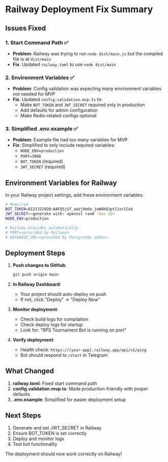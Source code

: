 # Railway Deployment Fix Summary

## Issues Fixed

### 1. **Start Command Path** ✅
- **Problem**: Railway was trying to run `node dist/main.js` but the compiled file is at `dist/main`
- **Fix**: Updated `railway.toml` to use `node dist/main`

### 2. **Environment Variables** ✅
- **Problem**: Config validation was expecting many environment variables not needed for MVP
- **Fix**: Updated `config.validation.mvp.ts` to:
  - Make `BOT_TOKEN` and `JWT_SECRET` required only in production
  - Add defaults for admin configuration
  - Make Redis-related configs optional

### 3. **Simplified .env.example** ✅
- **Problem**: Example file had too many variables for MVP
- **Fix**: Simplified to only include required variables:
  - `NODE_ENV=production`
  - `PORT=3000`
  - `BOT_TOKEN` (required)
  - `JWT_SECRET` (required)

## Environment Variables for Railway

In your Railway project settings, add these environment variables:

```bash
# Required
BOT_TOKEN=8121322920:AAFQ5jSf_aaVj9e6e_joWAkQ1ptI1srICok
JWT_SECRET=<generate with: openssl rand -hex 32>
NODE_ENV=production

# Railway provides automatically
# PORT=<provided by Railway>
# DATABASE_URL=<provided by PostgreSQL addon>
```

## Deployment Steps

1. **Push changes to GitHub**:
   ```bash
   git push origin main
   ```

2. **In Railway Dashboard**:
   - Your project should auto-deploy on push
   - If not, click "Deploy" → "Deploy Now"

3. **Monitor deployment**:
   - Check build logs for compilation
   - Check deploy logs for startup
   - Look for: "RPS Tournament Bot is running on port"

4. **Verify deployment**:
   - Health check: `https://[your-app].railway.app/api/v1/ping`
   - Bot should respond to `/start` in Telegram

## What Changed

1. **railway.toml**: Fixed start command path
2. **config.validation.mvp.ts**: Made production-friendly with proper defaults
3. **.env.example**: Simplified for easier deployment setup

## Next Steps

1. Generate and set JWT_SECRET in Railway
2. Ensure BOT_TOKEN is set correctly
3. Deploy and monitor logs
4. Test bot functionality

The deployment should now work correctly on Railway!